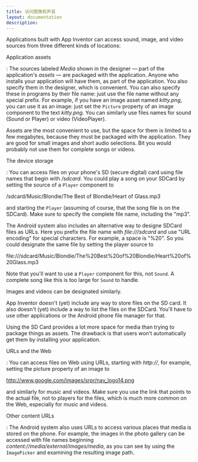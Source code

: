 ```yaml
---
title: 访问图像和声音
layout: documentation
description: 
---
```


Applications built with App Inventor can access sound, image, and video sources from three different kinds of locations:

Application assets

: The sources labeled *Media* shown in the designer — part of the application's *assets* — are packaged with the application. Anyone who installs your application will have them, as part of the application. You also specify them in the designer, which is convenient. You can also specify these in programs by their file name: just use the file name without any special prefix. For example, if you have an image asset named *kitty.png*, you can use it as an image: just set the `Picture` property of an image component to the text *kitty.png*. You can similarly use files names for sound (Sound or Player) or video (VideoPlayer).

  Assets are the most convenient to use, but the space for them is limited to a few megabytes, because they must be packaged with the application. They are good for small images and short audio selections. Bit you would probably not use them for complete songs or videos.

The device storage

: You can access files on your phone's SD (secure digital) card using file names that begin with */sdcard*. You could play a song on your SDCard by setting the source of a `Player` component to

  /sdcard/Music/Blondie/The Best of Blondie/Heart of Glass.mp3

  and starting the `Player` (assuming of course, that the song file is on the SDCard). Make sure to specify the complete file name, including the "mp3".

  The Android system also includes an alternative way to designe SDCard files as URLs. Here you prefix the file name with *file:///sdcard* and use "URL encoding" for special characters. For example, a space is "%20". So you could designate the same file by setting the player source to

  file:///sdcard/Music/Blondie/The%20Best%20of%20Blondie/Heart%20of%20Glass.mp3

  Note that you'll want to use a `Player` component for this, not `Sound`. A complete song like this is too large for `Sound` to handle.

  Images and videos can be designated similarly.

  App Inventor doesn't (yet) include any way to store files on the SD card. It also doesn't (yet) include a way to list the files on the SDCard. You'll have to use other applications or the Android phone file manager for that.

  Using the SD Card provides a lot more space for media than trying to package things as assets. The drawback is that users won't automatically get them by installing your application.

URLs and the Web

: You can access files on Web using URLs, starting with *http://*, for example, setting the picture property of an image to

  http://www.google.com/images/srpr/nav_logo14.png

  and similarly for music and videos. Make sure you use the link that points to the actual file, not to players for the files, which is much more common on the Web, especially for music and videos.

Other content URLs

: The Android system also uses URLs to access various places that media is stored on the phone. For example, the images in the photo gallery can be accessed with file names beginning *content://media/external/images/media*, as you can see by using the `ImagePicker` and examining the resulting image path.
